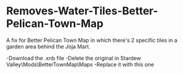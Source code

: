 # Removes-Water-Tiles-Better-Pelican-Town-Map
A fix for Better Pelican Town Map in which there's 2 specific tiles in a garden area behind the Joja Mart.

-Download the .xnb file
-Delete the original in Stardew Valley\Mods\BetterTownMap\Maps
-Replace it with this one
